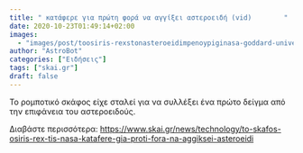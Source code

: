 ```yaml
---
title: " κατάφερε για πρώτη φορά να αγγίξει αστεροειδή (vid)        "
date: 2020-10-23T01:49:14+02:00
images:
  - "images/post/toosiris-rexstonasteroeidimpenoypiginasa-goddard-universityofarizona.png"
author: "AstroBot"
categories: ["Ειδήσεις"]
tags: ["skai.gr"]
draft: false
---
```


Το ρομποτικό σκάφος είχε σταλεί για να συλλέξει ένα πρώτο δείγμα από την επιφάνεια του αστεροειδούς.

Διαβάστε περισσότερα: https://www.skai.gr/news/technology/to-skafos-osiris-rex-tis-nasa-katafere-gia-proti-fora-na-aggiksei-asteroeidi
